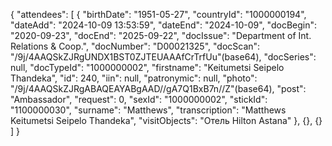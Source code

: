{
    "attendees": [
        {
            "birthDate": "1951-05-27",
            "countryId": "1000000194",
            "dateAdd": "2024-10-09 13:53:59",
            "dateEnd": "2024-10-09",
            "docBegin": "2020-09-23",
            "docEnd": "2025-09-22",
            "docIssue": "Department of Int. Relations & Coop.",
            "docNumber": "D00021325",
            "docScan": "/9j/4AAQSkZJRgUNDX1BST0ZJTEUAAAfCrTrfUu"(base64),
            "docSeries": null,
            "docTypeId": "1000000002",
            "firstname": "Keitumetsi Seipelo Thandeka",
            "id": 240,
            "iin": null,
            "patronymic": null,
            "photo": "/9j/4AAQSkZJRgABAQEAYABgAAD//gA7Q1BxB7n//Z"(base64),
            "post": "Ambassador",
            "request": 0,
            "sexId": "1000000002",
            "stickId": "1100000030",
            "surname": "Matthews",
            "transcription": "Matthews Keitumetsi Seipelo Thandeka",
            "visitObjects": "Отель Hilton Astana"
        },
            {}, {}
      ]
}